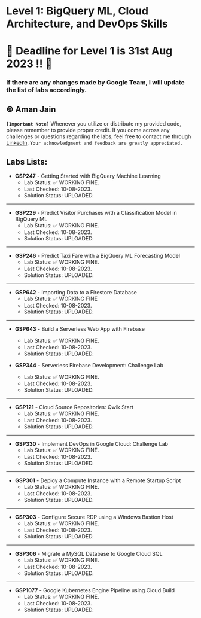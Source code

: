 # Level 1: BigQuery ML, Cloud Architecture, and DevOps Skills

# 🚨 Deadline for Level 1 is 31st Aug 2023 ‼️ 🚨

### If there are any changes made by Google Team, I will update the list of labs accordingly.

© Aman Jain
---

**`[Important Note]`** Whenever you utilize or distribute my provided code, please remember to provide proper credit. If you come across any challenges or questions regarding the labs, feel free to contact me through [LinkedIn](https://www.linkedin.com/in/amanjainpvt/). `Your acknowledgment and feedback are greatly appreciated.`

## Labs Lists:

- **GSP247** - Getting Started with BigQuery Machine Learning
  - Lab Status: ✅ WORKING FINE.
  - Last Checked: 10-08-2023.
  - Solution Status: UPLOADED.
---
- **GSP229** - Predict Visitor Purchases with a Classification Model in BigQuery ML
  - Lab Status: ✅ WORKING FINE.
  - Last Checked: 10-08-2023.
  - Solution Status: UPLOADED.
---
- **GSP246** - Predict Taxi Fare with a BigQuery ML Forecasting Model
  - Lab Status: ✅ WORKING FINE.
  - Last Checked: 10-08-2023.
  - Solution Status: UPLOADED.
---
- **GSP642** - Importing Data to a Firestore Database
  - Lab Status: ✅ WORKING FINE
  - Last Checked: 10-08-2023.
  - Solution Status: UPLOADED.
---
- **GSP643** - Build a Serverless Web App with Firebase
  - Lab Status: ✅ WORKING FINE.
  - Last Checked: 10-08-2023.
  - Solution Status: UPLOADED.

- **GSP344** - Serverless Firebase Development: Challenge Lab
  - Lab Status: ✅ WORKING FINE.
  - Last Checked: 10-08-2023.
  - Solution Status: UPLOADED.
---
- **GSP121** - Cloud Source Repositories: Qwik Start
  - Lab Status: ✅ WORKING FINE.
  - Last Checked: 10-08-2023.
  - Solution Status: UPLOADED.
---
- **GSP330** - Implement DevOps in Google Cloud: Challenge Lab
  - Lab Status: ✅ WORKING FINE.
  - Last Checked: 10-08-2023.
  - Solution Status: UPLOADED.
---
- **GSP301** - Deploy a Compute Instance with a Remote Startup Script
  - Lab Status: ✅ WORKING FINE.
  - Last Checked: 10-08-2023.
  - Solution Status: UPLOADED.
---
- **GSP303** - Configure Secure RDP using a Windows Bastion Host
  - Lab Status: ✅ WORKING FINE.
  - Last Checked: 10-08-2023.
  - Solution Status: UPLOADED.
---
- **GSP306** - Migrate a MySQL Database to Google Cloud SQL
  - Lab Status: ✅ WORKING FINE.
  - Last Checked: 10-08-2023.
  - Solution Status: UPLOADED.
---
- **GSP1077** - Google Kubernetes Engine Pipeline using Cloud Build
  - Lab Status: ✅ WORKING FINE.
  - Last Checked: 10-08-2023.
  - Solution Status: UPLOADED.